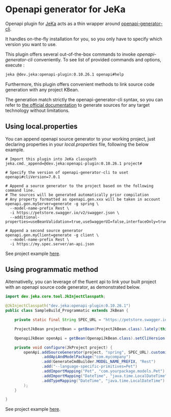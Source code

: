 # Openapi generator for JeKa

Openapi plugin for [JeKa](https://jeka.dev) acts as a thin wrapper around [openapi-generator-cli](https://openapi-generator.tech/docs/usage).

It handles on-the-fly installation for you, so you only have to specify which version you want to use.

This plugin offers several out-of-the-box commands to invoke *openapi-generator-cli* conveniently. 
To see list of provided commands and options, execute :

```bash
jeka @dev.jeka:openapi-plugin:0.10.26.1 openapi#help
````
Furthermore, this plugin offers convenient methods to link source code generation with any project KBean.

The generation match strictly the openapi-generator-cli syntax, so you can refer to [the official documentation](https://openapi-generator.tech/docs/usage/#generate) 
to generate sources for any target technology without limitations.

## Using local.properties

You can append openapi source generator to your working project, just declaring properties in your *local.properties* file, following the below example.

```properties
# Import this plugin into JeKa classpath
jeka.cmd._append=@dev.jeka:openapi-plugin:0.10.26.1 project#

# Specify the version of openapi-generator-cli to uset
openapi#cliVersion=7.0.1

# Append a source generator to the project based on the following command line.
# The sources will be generated automatically prior compilation
# Any property formatted as openapi.gen.xxx will be taken in account
openapi.gen.myServer=generate -g spring \
  --model-name-prefix Rest \
  -i https://petstore.swagger.io/v2/swagger.json \
  --additional-properties=useBeanValidation=true,useSwaggerUI=false,interfaceOnly=true

# Append a second source generator
openapi.gen.myClient=generate -g client \
  --model-name-prefix Rest \
  -i https://my.spec.server/an-api.json
```

See project example [here](./sample-props).

## Using programmatic method

Alternativelly, you can leverage of the fluent api to link your built project with an openapi 
source code generator, as demonstrated below.

```java
import dev.jeka.core.tool.JkInjectClasspath;

@JkInjectClasspath("dev.jeka:openapi-plugin:0.10.26.1")
public class SampleBuild_Programmatic extends JkBean {

    private static final String SPEC_URL = "https://petstore.swagger.io/v2/swagger.json";

    ProjectJkBean projectBean = getBean(ProjectJkBean.class).lately(this::configure);

    OpenapiJkBean openApi = getBean(OpenapiJkBean.class).setCliVersion("7.0.1");

    private void configure(JkProject project) {
        openApi.addSourceGenerator(project, "spring", SPEC_URL).customize(cmdBuilder -> cmdBuilder
                .addApiAndModelPackage("com.mycompany")
                .add(GenerateCmdBuilder.MODEL_NAME_PREFIX, "Rest")
                .add("--language-specific-primitives=Pet")
                .addImportMapping("Pet", "com.yourpackage.models.Pet")
                .addImportMapping("DateTime", "java.time.LocalDateTime")
                .addTypeMapping("DateTime", "java.time.LocalDateTime")
        );
    }

}
```

See project example [here](./sample-props).



